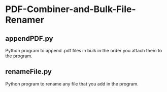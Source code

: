 # PDF-Combiner-and-Bulk-File-Renamer

## appendPDF.py
Python program to append .pdf files in bulk in the order you attach them to the program.

## renameFile.py
Python program to rename any file that you add in the program.
